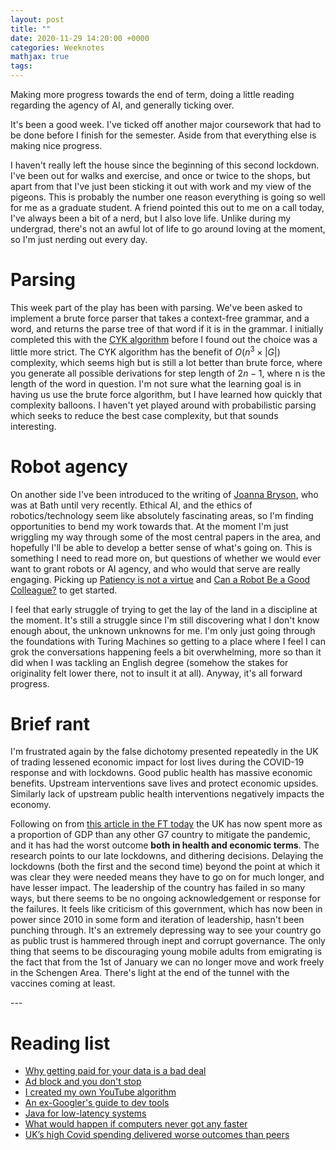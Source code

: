 ```yaml
---
layout: post
title: ""
date: 2020-11-29 14:20:00 +0000
categories: Weeknotes
mathjax: true
tags:
---
```


Making more progress towards the end of term, doing a little reading regarding
the agency of AI, and generally ticking over.
<!--more-->
It's been a good week. I've ticked off another major coursework that had to be
done before I finish for the semester. Aside from that everything else is
making nice progress.

I haven't really left the house since the beginning of this second lockdown.
I've been out for walks and exercise, and once or twice to the shops, but apart
from that I've just been sticking it out with work and my view of the pigeons.
This is probably the number one reason everything is going so well for me as a
graduate student. A friend pointed this out to me on a call today, I've always
been a bit of a nerd, but I also love life. Unlike during my undergrad, there's
not an awful lot of life to go around loving at the moment, so I'm just nerding
out every day.

# Parsing

This week part of the play has been with parsing. We've been asked to implement
a brute force parser that takes a context-free grammar, and a word, and returns
the parse tree of that word if it is in the grammar. I initially completed this
with the [CYK algorithm](https://en.wikipedia.org/wiki/CYK_algorithm) before I
found out the choice was a little more strict. The CYK algorithm has the benefit
of $O(n^3 \times |G|)$ complexity, which seems high but is still a lot better
than brute force, where you generate all possible derivations for step length
of $2n - 1$, where n is the length of the word in question. I'm not sure what
the learning goal is in having us use the brute force algorithm, but I have
learned how quickly that complexity balloons. I haven't yet played around with
probabilistic parsing which seeks to reduce the best case complexity, but that
sounds interesting.

# Robot agency

On another side I've been introduced to the writing of [Joanna
Bryson](https://www.joannajbryson.org/), who was at Bath until very recently.
Ethical AI, and the ethics of robotics/technology seem like absolutely
fascinating areas, so I'm finding opportunities to bend my work towards that.
At the moment I'm just wriggling my way through some of the most central
papers in the area, and hopefully I'll be able to develop a better sense of
what's going on. This is something I need to read more on, but questions of
whether we would ever want to grant robots or AI agency, and who would that
serve are really engaging. Picking up [Patiency is not a
virtue](https://link.springer.com/article/10.1007%2Fs10676-018-9448-6) and
[Can a Robot Be a Good Colleague?](https://link.springer.com/article/10.1007/s11948-019-00172-6)
to get started.

I feel that early struggle of trying to get the lay of the land in a discipline
at the moment. It's still a struggle since I'm still discovering what I don't
know enough about, the unknown unknowns for me. I'm only just going through
the foundations with Turing Machines so getting to a place where I feel I can
grok the conversations happening feels a bit overwhelming, more so than it
did when I was tackling an English degree (somehow the stakes for originality
felt lower there, not to insult it at all). Anyway, it's all forward progress.

# Brief rant

I'm frustrated again by the false dichotomy presented repeatedly in the UK of
trading lessened economic impact for lost lives during the COVID-19 response
and with lockdowns. Good public health has massive economic benefits. Upstream
interventions save lives and protect economic upsides. Similarly lack of
upstream public health interventions negatively impacts the economy.

Following on from [this article in the FT today](https://www.ft.com/content/1f52fd2b-7daf-418e-be8b-acc38f819b8d)
the UK has now spent more as a proportion of GDP than any other G7 country to
mitigate the pandemic, and it has had the worst outcome **both in health and
economic terms**. The research points to our late lockdowns, and dithering
decisions. Delaying the lockdowns (both the first and the second time) beyond
the point at which it was clear they were needed means they have to go on for
much longer, and have lesser impact. The leadership of the country has failed
in so many ways, but there seems to be no ongoing acknowledgement or response
for the failures. It feels like criticism of this government, which has now
been in power since 2010 in some form and iteration of leadership, hasn't
been punching through. It's an extremely depressing way to see your country go
as public trust is hammered through inept and corrupt governance. The only
thing that seems to be discouraging young mobile adults from emigrating is
the fact that from the 1st of January we can no longer move and work freely
in the Schengen Area.
There's light at the end of the tunnel with the vaccines coming at least.

---<br>
# Reading list

- [Why getting paid for your data is a bad deal](https://www.eff.org/deeplinks/2020/10/why-getting-paid-your-data-bad-deal)
- [Ad block and you don't stop](https://vicki.substack.com/p/ad-block-and-you-dont-stop)
- [I created my own YouTube algorithm](https://towardsdatascience.com/i-created-my-own-youtube-algorithm-to-stop-me-wasting-time-afd170f4ca3a)
- [An ex-Googler's guide to dev tools](https://about.sourcegraph.com/blog/ex-googler-guide-dev-tools/)
- [Java for low-latency systems](https://news.efinancialcareers.com/uk-en/3004875/low-latency-java-trading-systems)
- [What would happen if computers never got any faster](https://shkspr.mobi/blog/2020/11/what-would-happen-if-computers-never-got-any-faster/)
- [UK’s high Covid spending delivered worse outcomes than peers](https://www.ft.com/content/1f52fd2b-7daf-418e-be8b-acc38f819b8d)
